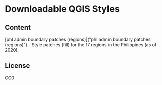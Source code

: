 # Downloadable QGIS Styles

## Content
[phl admin boundary patches (regions)]("phl admin boundary patches (regions)") - Style patches (fill) for the 17 regions in the Philippines (as of 2020).

## License
CC0
